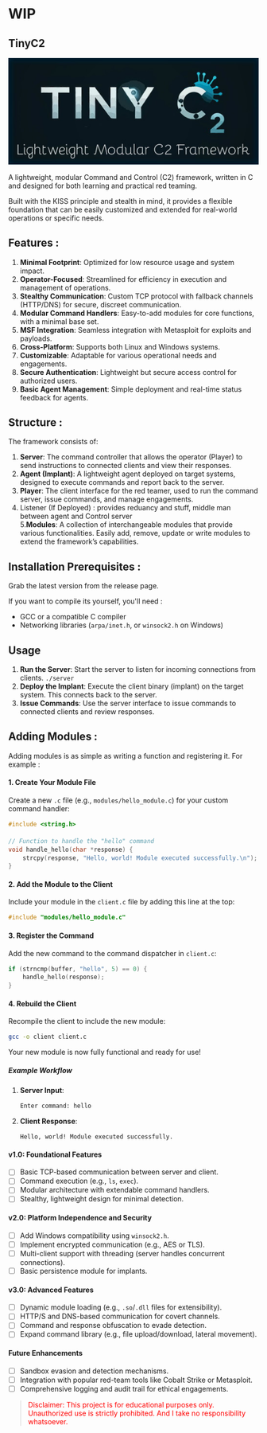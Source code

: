 # WIP
## TinyC2
![](https://github.com/Socxenophone/TinyC2/blob/main/thumbnail.jpg) 


A lightweight, modular Command and Control (C2) framework, written in C and designed for both learning and practical red teaming. 

Built with the KISS principle and stealth in mind, it provides a flexible foundation that can be easily customized and extended for real-world operations or specific needs. 




## Features :

1. **Minimal Footprint**: Optimized for low resource usage and system impact.
2. **Operator-Focused**: Streamlined for efficiency in execution and management of operations.
3. **Stealthy Communication**: Custom TCP protocol with fallback channels (HTTP/DNS) for secure, discreet communication.
4. **Modular Command Handlers**: Easy-to-add modules for core functions, with a minimal base set.
5. **MSF Integration**: Seamless integration with Metasploit for exploits and payloads.
6. **Cross-Platform**: Supports both Linux and Windows systems.
7. **Customizable**: Adaptable for various operational needs and engagements.
8. **Secure Authentication**: Lightweight but secure access control for authorized users.
9. **Basic Agent Management**: Simple deployment and real-time status feedback for agents.

## Structure :

The framework consists of:

1. **Server**: The command controller that allows the operator (Player) to send instructions to connected clients and view their responses.
2. **Agent (Implant)**: A lightweight agent deployed on target systems, designed to execute commands and report back to the server.
3. **Player**: The client interface for the red teamer, used to run the command server, issue commands, and manage engagements.
4. Listener (If Deployed) : provides reduancy and stuff, middle man between agent and Control server  
5.**Modules**: A collection of interchangeable modules that provide various functionalities. Easily add, remove, update or write modules to extend the framework’s capabilities.

## Installation Prerequisites :

Grab the latest version from the release page. 

If you want to compile its yourself, you'll need :
- GCC or a compatible C compiler
- Networking libraries (`arpa/inet.h`, or `winsock2.h` on Windows)

## Usage 

1. **Run the Server**: Start the server to listen for incoming connections from clients.
  `./server`
3. **Deploy the Implant**: Execute the client binary (implant) on the target system. This connects back to the server.
4. **Issue Commands**: Use the server interface to issue commands to connected clients and review responses. 

## Adding Modules :

Adding modules is as simple as writing a function and registering it. For example :

#### 1. Create Your Module File

Create a new `.c` file (e.g., `modules/hello_module.c`) for your custom command handler:
```c
#include <string.h>

// Function to handle the "hello" command
void handle_hello(char *response) {
    strcpy(response, "Hello, world! Module executed successfully.\n");
}
```

#### 2. Add the Module to the Client

Include your module in the `client.c` file by adding this line at the top:
```c
#include "modules/hello_module.c"
```


#### 3. Register the Command

Add the new command to the command dispatcher in `client.c`:
```c
if (strncmp(buffer, "hello", 5) == 0) {
    handle_hello(response);
}
```


#### 4. Rebuild the Client

Recompile the client to include the new module:
```bash
gcc -o client client.c
```

Your new module is now fully functional and ready for use!


##### Example Workflow

1. **Server Input**: 
   ```bash
   Enter command: hello
   ```

2. **Client Response**: 
   ```
   Hello, world! Module executed successfully.
   ```

#### **v1.0: Foundational Features**
- [ ] Basic TCP-based communication between server and client.
- [ ] Command execution (e.g., `ls`, `exec`).
- [ ] Modular architecture with extendable command handlers.
- [ ] Stealthy, lightweight design for minimal detection.

#### **v2.0: Platform Independence and Security**
- [ ] Add Windows compatibility using `winsock2.h`.
- [ ] Implement encrypted communication (e.g., AES or TLS).
- [ ] Multi-client support with threading (server handles concurrent connections).
- [ ] Basic persistence module for implants.

#### **v3.0: Advanced Features**
- [ ] Dynamic module loading (e.g., `.so`/`.dll` files for extensibility).
- [ ] HTTP/S and DNS-based communication for covert channels.
- [ ] Command and response obfuscation to evade detection.
- [ ] Expand command library (e.g., file upload/download, lateral movement).

#### **Future Enhancements**
- [ ] Sandbox evasion and detection mechanisms.
- [ ] Integration with popular red-team tools like Cobalt Strike or Metasploit.
- [ ] Comprehensive logging and audit trail for ethical engagements.

<blockquote style="color:red;"> Disclaimer: This project is for educational purposes only. Unauthorized use is strictly prohibited. And I take no responsibility whatsoever. </blockquote>

